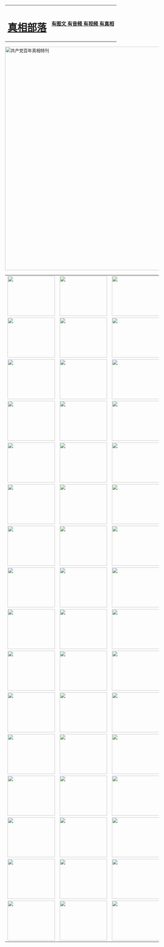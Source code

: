 <table>
<tr>

<td>
	<H1><a href="http://42.offi-liker.com/zx/">真相部落</a></H1>
</td>
<td>
	<H4><a href="http://42.offi-liker.com/zx/">有图文 有音频 有视频 有真相</a></H4>
</td>
</tr>
</table>

 <div ><a href="http://42.offi-liker.com/zx/bngcd/"><img src="http://42.offi-liker.com/zx/bngcd/gcdbnzx.jpg" width="730"  border="0" alt="共产党百年真相特刊"></a></div>

<table>
<tr>
	<td><a href="http://f83.wovensphere.com/xtr/107/"><img  src ="http://f83.wovensphere.com/pic/2017/02/107.jpg" width="155px" height="130px"></a></td>
	<td><a href="http://f83.wovensphere.com/xtr/829/"><img src ="http://f83.wovensphere.com/pic/2017/02/829.jpg" width="155px" height="130px"></a></td>
	<td><a href="http://f83.wovensphere.com/xtr/69/"><img  src ="http://f83.wovensphere.com/pic/2017/02/69.jpg" width="155px" height="130px"></a></td>
	<td><a href="http://f83.wovensphere.com/xtr/99/"><img  src ="http://f83.wovensphere.com/pic/2017/02/99.jpg" width="155px" height="130px"></a></td>
</tr>
<tr>
	<td><a href="http://f83.wovensphere.com/xtr/40/"><img  src ="http://f83.wovensphere.com/pic/2017/02/40.jpg" width="155px" height="130px"></a></td>
	<td><a href="http://f83.wovensphere.com/xtr/20/"><img  src ="http://f83.wovensphere.com/pic/2017/02/20.jpg" width="155px" height="130px"></a></td>
	<td><a href="http://f83.wovensphere.com/xtr/81/"><img  src ="http://f83.wovensphere.com/pic/2017/02/81.jpg" width="155px" height="130px"></a></td>
	<td><a href="http://f83.wovensphere.com/xtr/2/"><img  src ="http://f83.wovensphere.com/pic/2017/02/2.jpg" width="155px" height="130px"></a></td>
</tr>
<tr>
	<td><a href="http://f83.wovensphere.com/xtr/86/"><img  src ="http://f83.wovensphere.com/pic/2017/02/86.jpg" width="155px" height="130px"></a></td>
	<td><a href="http://f83.wovensphere.com/xtr/109/"><img  src ="http://f83.wovensphere.com/pic/2017/02/109.jpg" width="155px" height="130px"></a></td>
	<td><a href="http://f83.wovensphere.com/xtr/1378/"><img  src ="http://f83.wovensphere.com/pic/2017/02/1378.jpg" width="155px" height="130px"></a></td>
	<td><a href="http://f83.wovensphere.com/xtr/57/"><img  src ="http://f83.wovensphere.com/pic/2017/02/57.jpg" width="155px" height="130px"></a></td>
</tr>
<tr>
	<td><a href="http://f83.wovensphere.com/xtr/1219/"><img  src ="http://f83.wovensphere.com/pic/2017/02/1219.jpg" width="155px" height="130px"></a></td>
	<td><a href="http://f83.wovensphere.com/xtr/1220/"><img  src ="http://f83.wovensphere.com/pic/2017/02/1220.jpg" width="155px" height="130px"></a></td>
	<td><a href="http://f83.wovensphere.com/xtr/1221/"><img  src ="http://f83.wovensphere.com/pic/2017/02/1221.jpg" width="155px" height="130px"></a></td>
	<td><a href="http://f83.wovensphere.com/xtr/51/"><img  src ="http://f83.wovensphere.com/pic/2017/02/51.jpg" width="155px" height="130px"></a></td>
</tr>
<tr>
	<td><a href="http://f83.wovensphere.com/xtr/1055/"><img  src ="http://f83.wovensphere.com/pic/2017/02/1055.jpg" width="155px" height="130px"></a></td>
	<td><a href="http://f83.wovensphere.com/xtr/611/"><img  src ="http://f83.wovensphere.com/pic/2017/02/611.jpg" width="155px" height="130px"></a></td>
	<td><a href="http://f83.wovensphere.com/xtr/1121/"><img  src ="http://f83.wovensphere.com/pic/2017/02/1121.jpg" width="155px" height="130px"></a></td>
	<td><a href="http://f83.wovensphere.com/xtr/610/"><img  src ="http://f83.wovensphere.com/pic/2017/02/610.jpg" width="155px" height="130px"></a></td>
</tr>
<tr>
	<td><a href="http://f83.wovensphere.com/xtr/1128/"><img  src ="http://f83.wovensphere.com/pic/2017/02/1128.jpg" width="155px" height="130px"></a></td>
	<td><a href="http://f83.wovensphere.com/xtr/1395/"><img  src ="http://f83.wovensphere.com/pic/2017/02/1406.jpg" width="155px" height="130px"></a></td>
	<td><a href="http://f83.wovensphere.com/xtr/1407/"><img  src ="http://f83.wovensphere.com/pic/2017/02/1407.jpg" width="155px" height="130px"></a></td>
	<td><a href="http://f83.wovensphere.com/xtr/934/"><img  src ="http://f83.wovensphere.com/pic/2017/02/934.jpg" width="155px" height="130px"></a></td>
</tr>
<tr>
	<td><a href="http://f83.wovensphere.com/xtr/641/"><img  src ="http://f83.wovensphere.com/pic/2017/02/641.jpg" width="155px" height="130px"></a></td>
	<td><a href="http://f83.wovensphere.com/xtr/949/"><img  src ="http://f83.wovensphere.com/pic/2017/02/949.jpg" width="155px" height="130px"></a></td>
	<td><a href="http://f83.wovensphere.com/xtr/112/"><img  src ="http://f83.wovensphere.com/pic/2017/02/112.jpg" width="155px" height="130px"></a></td>
	<td><a href="http://f83.wovensphere.com/xtr/812/"><img  src ="http://f83.wovensphere.com/pic/2017/02/812.jpg" width="155px" height="130px"></a></td>
</tr>
<tr>
	<td><a href="http://f83.wovensphere.com/xtr/103/"><img  src ="http://f83.wovensphere.com/pic/2017/02/103.jpg" width="155px" height="130px"></a></td>
	<td><a href="http://f83.wovensphere.com/xtr/3/"><img  src ="http://f83.wovensphere.com/pic/2017/02/3.jpg" width="155px" height="130px"></a></td>
	<td><A href="http://f83.wovensphere.com/mp4/zx/2015/11/Lkmtt.mp4" target="_blank" title="莲开满天庭"><img  src="http://f83.wovensphere.com/pic/2015/11/Lkmtt3480_jssor.jpg"  width="155px" height="130px"></A></td>
	<td><A href="http://f83.wovensphere.com/mp4/zx/2015/11/2013513.mp4" target="_blank" title="飞旋的法轮"><img  src="http://f83.wovensphere.com/pic/2015/11/falun480_jssor.jpg"  width="155px" height="130px"></A></td>
</tr>
<tr>
	<td><A href="http://f83.wovensphere.com/mp4/zx/2015/11/NYParade.mp4" target="_blank" title="2004年4月10日法轮功纽约大游行"><img  src="http://f83.wovensphere.com/pic/2015/11/nyparade480_jssor.jpg"  width="155px" height="130px"></A></td>
	<td><A href="http://f83.wovensphere.com/mp4/news617/2015/05/WEB_s28093.mp4" target="_blank" title="2015年世界法轮大法日特别报导"><img  src="http://f83.wovensphere.com/pic/2015/11/p6752711a666997037_jssor.jpg"  width="155px" height="130px"></A></td>
	<td><A href="http://f83.wovensphere.com/mp4/news829/2015/11/30211_326650.mp4" target="_blank" title="沧州绑架案连审四天 民众抹泪称审好人"><img  src="http://f83.wovensphere.com/pic/2015/11/changzhou2480_jssor.jpg"  width="155px" height="130px"></A></td>
	<td><A href="http://f83.wovensphere.com/mp4/mhph/2015/10/changzhou.mp4" target="_blank" title="沧州真相--狮城血泪"><img  src="http://f83.wovensphere.com/pic/2015/11/changzhou480_jssor.jpg"  width="155px" height="130px"></A></td>
</tr>
<tr>
	<td><A href="http://f83.wovensphere.com/mp4/mhjd/mhjd_55.mp4" target="_blank" title="正义律师与无罪辩护"><img  src="http://f83.wovensphere.com/pic/2015/11/wzbh480_jssor.jpg"  width="155px" height="130px"></A></td>
	<td><A href="http://f83.wovensphere.com/mp4/zx/2015/11/layerkcs.mp4" target="_blank" title="中国的良心--高智晟律师"><img  src="http://f83.wovensphere.com/pic/2015/11/layerkcs2480_jssor.jpg"  width="155px" height="130px"></A></td>
	<td><A href="http://f83.wovensphere.com/mp4/mhph/2015/10/szxl.mp4" target="_blank" title="神州血泪--北京、大庆、广东、哈尔滨"><img  src="http://f83.wovensphere.com/pic/2015/11/szxl480_jssor.jpg"  width="155px" height="130px"></A></td>
	<td><A href="http://f83.wovensphere.com/mp4/zx/2015/11/TangShanFFXS.mp4" target="_blank" title="真相纪录片：凤凰新生"><img  src="http://f83.wovensphere.com/pic/2015/11/fhxs2480_jssor.jpg"  width="155px" height="130px"></A></td>
</tr>
<tr>
	<td><A href="http://f83.wovensphere.com/mp4/zx/2015/11/jidong.mp4" target="_blank" title="冀东监狱的罪恶"><img  src="http://f83.wovensphere.com/pic/2015/11/jidong480_jssor.jpg"  width="155px" height="130px"></A></td>
	<td><A href="http://f83.wovensphere.com/mp4/mhph/2015/10/tangshan.mp4" target="_blank" title="凤凰血泪"><img  src="http://f83.wovensphere.com/pic/2015/11/tangshan480_jssor.jpg"  width="155px" height="130px"></A>
					</div></td>
	<td>	<A href="http://f83.wovensphere.com/mp4/mhph/2015/10/zfxtzxl.mp4" target="_blank" title="政法系统罪行录--唐山篇"><img  src="http://f83.wovensphere.com/pic/2015/11/zfxtzxl480_jssor.jpg"  width="155px" height="130px"></A></td>
	<td><A href="http://f83.wovensphere.com/mp4/mhph/2015/10/QDBG.mp4" target="_blank" title="青岛悲歌"><img  src="http://f83.wovensphere.com/pic/2015/10/qdbg2480_jssor.jpg"  width="155px" height="130px"></A></td>
</tr>
<tr>
	<td><A href="http://f83.wovensphere.com/mp4/mhph/2015/10/huludao.mp4" target="_blank" title="葫芦岛永恒的见证"><img  src="http://f83.wovensphere.com/pic/2015/10/huludao480_jssor.jpg"  width="155px" height="130px"></A></td>
	<td><A href="http://f83.wovensphere.com/mp4/mhph/2015/10/qbzx.mp4" target="_blank" title="湖畔泉边听真相-济南泉城的传奇"><img  src="http://f83.wovensphere.com/pic/2015/10/hupan480_jssor.jpg"  width="155px" height="130px"></A></td>
	<td><A href="http://f83.wovensphere.com/mp4/mhph/2015/10/baoding_dvd_v2.mp4" target="_blank" title="燕赵悲歌"><img  src="http://f83.wovensphere.com/pic/2015/10/yzbg480_jssor.jpg"  width="155px" height="130px"></A></td>
	<td><A href="http://f83.wovensphere.com/mp4/zx/2015/11/meihuashi_complete_ED2.0.mp4" target="_blank" title="梅花诗完整版"><img  src="http://f83.wovensphere.com/pic/2015/11/mhs480_jssor.jpg"  width="155px" height="130px"></A></td>
</tr>
<tr>
	<td><A href="http://f83.wovensphere.com/mp4/zx/2015/11/fengbei512k.mp4" target="_blank" title="丰碑"><img  src="http://f83.wovensphere.com/pic/2015/11/fongbei480_jssor.jpg"  width="155px" height="130px"></A></td>
	<td><A href="http://f83.wovensphere.com/mp4/zx/2015/11/fytdxComplete.mp4" target="_blank" title="风雨天地行全集"><img  src="http://f83.wovensphere.com/pic/2015/11/fytdxWhite480_jssor.jpg"  width="155px" height="130px"></A></td>
	<td><A href="http://f83.wovensphere.com/mp4/zx/2015/11/JianZheng.mp4" target="_blank" title="见证"><img  src="http://f83.wovensphere.com/pic/2015/11/witness480_jssor.jpg"  width="155px" height="130px"></A></td>
	<td><A href="http://f83.wovensphere.com/mp4/mhph/2015/10/hcym.mp4" target="_blank" title="红朝阴谋"><img  src="http://f83.wovensphere.com/pic/2015/10/hcym480_jssor.jpg"  width="155px" height="130px"></A></td>
</tr>
<tr>
	<td><A href="http://f83.wovensphere.com/mp4/zx/2015/11/zfzxPalV3.mp4" target="_blank" title="是自焚还是骗局"><img  src="http://f83.wovensphere.com/pic/2015/11/zfzx4805_jssor.jpg"  width="155px" height="130px"></A></td>
	<td><A href="http://f83.wovensphere.com/mp4/zx/2015/11/lsdspMsyTd.mp4" target="_blank" title="历史的审判"><img  src="http://f83.wovensphere.com/pic/2015/11/lsdsp480_jssor.jpg"  width="155px" height="130px"></A></td>
	<td><A href="http://f83.wovensphere.com/mp4/news886/2015/11/concat886.mp4" target="_blank" title="一周全球控告江泽民"><img  src="http://f83.wovensphere.com/pic/2015/11/news886480_jssor.jpg"  width="155px" height="130px"></A></td>
	<td><A href="http://f83.wovensphere.com/mp4/news1378/2014/08/CQSD_s0_e4_v2_i0-CQSD_4-video.mp4" target="_blank" title="欧洲的抉择"><img  src="http://f83.wovensphere.com/pic/2015/11/p5143421a564166643-ss_jssor.jpg"  width="155px" height="130px"></A></td>
</tr>
<tr>
	<td><A href="http://f83.wovensphere.com/mp4/zx/2015/11/hk20150720parade.mp4" target="_blank" title="港法轮功反迫害大游行 大陆游客震撼"><img  src="http://f83.wovensphere.com/pic/2015/11/281098-ss_jssor.jpg"  width="155px" height="130px"></A></td>
	<td><A href="http://f83.wovensphere.com/mp4/zx/2015/11/20150720hkParade512k.mp4" target="_blank" title="香港法轮功720游行声援诉江潮"><img  src="http://f83.wovensphere.com/pic/2015/11/2015720parade480_jssor.jpg"  width="155px" height="130px"></A></td>
	<td><A href="http://f83.wovensphere.com/mp4/zx/2015/11/hktdc512.mp4" target="_blank" title="香港退党潮"><img  src="http://f83.wovensphere.com/pic/2015/11/hktdc480_jssor.jpg"  width="155px" height="130px"></A></td>
	<td><A href="http://f83.wovensphere.com/mp4/news413/2015/11/concat413.mp4" target="_blank" title="本月退党精选"><img  src="http://f83.wovensphere.com/pic/2015/11/tuidang480_jssor.jpg"  width="155px" height="130px"></A></td>
</tr>
<tr>
	<td><A href="http://f83.wovensphere.com/mp4/news823/2015/11/TSZG_British_1_QA_A_TSZG-61-1_XinHaoNianZuoZh_P617180.mp4" target="_blank" title="辛灏年：纪念《九评共产党》发表十周年演讲"><img  src="http://f83.wovensphere.com/pic/2015/11/xhn9p10480_jssor.jpg"  width="155px" height="130px"></A></td>
	<td><A href="http://f83.wovensphere.com/mp4/news57/2015/11/JPGCD8.mp4" target="_blank" title="【九评之八】评中国共产党的邪教本质"><img  src="http://f83.wovensphere.com/pic/2015/11/9pkcd8p480_jssor.jpg"  width="155px" height="130px"></A></td>
	<td><A href="http://f83.wovensphere.com/mp4/other/kao.Chih.Sheng_story.mp4"  target="_blank" title="超越恐惧:高智晟的故事"				style="font-size:20px;"><img src="http://f83.wovensphere.com/pic/2016/12/GZS201408070902.jpg"  width="155px" height="130px">
						</A></td>
	<td><A href="http://f83.wovensphere.com/mp4/zx/2016/11/oh10yearsInv.mp4"  target="_blank" title="纪录片《活摘 十年调查》完整版" style="font-size:20px;"><img src="http://f83.wovensphere.com/pic/2016/11/10yearsOHinv.jpg"  width="155px" height="130px">
						</A></td>
</tr>
</table>



